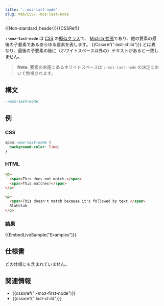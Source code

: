 ```yaml
---
title: ':-moz-last-node'
slug: Web/CSS/:-moz-last-node
---
```

{{Non-standard_header}}{{CSSRef}}

**`:-moz-last-node`** は [CSS](/ja/docs/Web/CSS) の[擬似クラス](/ja/docs/Web/CSS/Pseudo-classes)で、 [Mozilla 拡張](/ja/docs/Web/CSS/Mozilla_Extensions)であり、他の要素の最後の子要素であるあらゆる要素を表します。 {{Cssxref(":last-child")}} とは異なり、最後の子要素の後に（ホワイトスペース以外の）テキストがあると一致しません。

> **Note:** 要素の末尾にあるホワイトスペースは `:-moz-last-node` の決定において無視されます。

## 構文

```css
:-moz-last-node
```

## 例

### CSS

```css
span:-moz-last-node {
  background-color: lime;
}
```

### HTML

```html
<p>
  <span>This does not match.</span>
  <span>This matches!</span>
</p>

<p>
  <span>This doesn't match because it's followed by text.</span>
  Blahblah.
</p>
```

### 結果

{{EmbedLiveSample("Examples")}}

## 仕様書

どの仕様にも含まれていません。

## 関連情報

- {{cssxref(":-moz-first-node")}}
- {{cssxref(":last-child")}}
